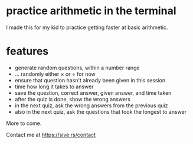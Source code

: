 # practice arithmetic in the terminal

I made this for my kid to practice getting faster at basic arithmetic.

# features

* generate random questions, within a number range
* … randomly either × or ÷ for now
* ensure that question hasn't already been given in this session
* time how long it takes to answer
* save the question, correct answer, given answer, and time taken
* after the quiz is done, show the wrong answers
* in the next quiz, ask the wrong answers from the previous quiz
* also in the next quiz, ask the questions that took the longest to answer

More to come.

Contact me at <https://sive.rs/contact>

